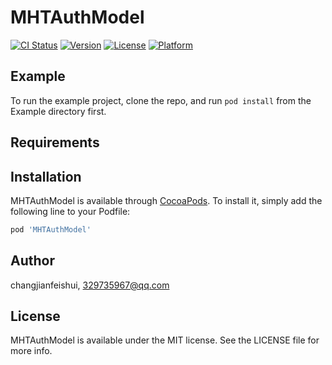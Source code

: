 # MHTAuthModel

[![CI Status](https://img.shields.io/travis/changjianfeishui/MHTAuthModel.svg?style=flat)](https://travis-ci.org/changjianfeishui/MHTAuthModel)
[![Version](https://img.shields.io/cocoapods/v/MHTAuthModel.svg?style=flat)](https://cocoapods.org/pods/MHTAuthModel)
[![License](https://img.shields.io/cocoapods/l/MHTAuthModel.svg?style=flat)](https://cocoapods.org/pods/MHTAuthModel)
[![Platform](https://img.shields.io/cocoapods/p/MHTAuthModel.svg?style=flat)](https://cocoapods.org/pods/MHTAuthModel)

## Example

To run the example project, clone the repo, and run `pod install` from the Example directory first.

## Requirements

## Installation

MHTAuthModel is available through [CocoaPods](https://cocoapods.org). To install
it, simply add the following line to your Podfile:

```ruby
pod 'MHTAuthModel'
```

## Author

changjianfeishui, 329735967@qq.com

## License

MHTAuthModel is available under the MIT license. See the LICENSE file for more info.
